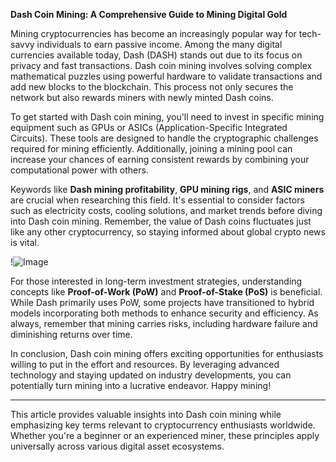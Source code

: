 **Dash Coin Mining: A Comprehensive Guide to Mining Digital Gold**

Mining cryptocurrencies has become an increasingly popular way for tech-savvy individuals to earn passive income. Among the many digital currencies available today, Dash (DASH) stands out due to its focus on privacy and fast transactions. Dash coin mining involves solving complex mathematical puzzles using powerful hardware to validate transactions and add new blocks to the blockchain. This process not only secures the network but also rewards miners with newly minted Dash coins.

To get started with Dash coin mining, you'll need to invest in specific mining equipment such as GPUs or ASICs (Application-Specific Integrated Circuits). These tools are designed to handle the cryptographic challenges required for mining efficiently. Additionally, joining a mining pool can increase your chances of earning consistent rewards by combining your computational power with others.

Keywords like **Dash mining profitability**, **GPU mining rigs**, and **ASIC miners** are crucial when researching this field. It's essential to consider factors such as electricity costs, cooling solutions, and market trends before diving into Dash coin mining. Remember, the value of Dash coins fluctuates just like any other cryptocurrency, so staying informed about global crypto news is vital.

!![Image](https://github.com/user-attachments/assets/590b50a7-4459-4e76-8a31-559aed223621)

For those interested in long-term investment strategies, understanding concepts like **Proof-of-Work (PoW)** and **Proof-of-Stake (PoS)** is beneficial. While Dash primarily uses PoW, some projects have transitioned to hybrid models incorporating both methods to enhance security and efficiency. As always, remember that mining carries risks, including hardware failure and diminishing returns over time.

In conclusion, Dash coin mining offers exciting opportunities for enthusiasts willing to put in the effort and resources. By leveraging advanced technology and staying updated on industry developments, you can potentially turn mining into a lucrative endeavor. Happy mining!

---

This article provides valuable insights into Dash coin mining while emphasizing key terms relevant to cryptocurrency enthusiasts worldwide. Whether you're a beginner or an experienced miner, these principles apply universally across various digital asset ecosystems.